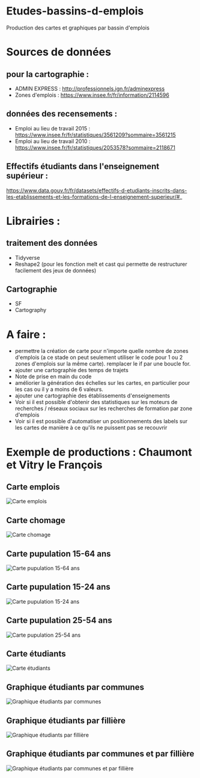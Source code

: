 # Etudes-bassins-d-emplois
Production des cartes et graphiques par bassin d'emplois

# Sources de données

## pour la cartographie :
* ADMIN EXPRESS : http://professionnels.ign.fr/adminexpress
* Zones d'emplois : https://www.insee.fr/fr/information/2114596

## données des recensements :

* Emploi au lieu de travail 2015 : https://www.insee.fr/fr/statistiques/3561209?sommaire=3561215
* Emploi au lieu de travail 2010 : https://www.insee.fr/fr/statistiques/2053578?sommaire=2118671

## Effectifs étudiants dans l'enseignement supérieur : 

https://www.data.gouv.fr/fr/datasets/effectifs-d-etudiants-inscrits-dans-les-etablissements-et-les-formations-de-l-enseignement-superieur/#_

# Librairies : 

## traitement des données
* Tidyverse
* Reshape2 (pour les fonction melt et cast qui permette de restructurer facilement des jeux de données)

## Cartographie
* SF
* Cartography

# A faire :

* permettre la création de carte pour n'importe quelle nombre de zones d'emplois (a ce stade on peut seulement utiliser le code pour 1 ou 2 zones d'emplois sur la même carte). remplacer le if par une boucle for. 
* ajouter une cartographie des temps de trajets
* Note de prise en main du code
* améliorier la génération des échelles sur les cartes, en particulier pour les cas ou il y a moins de 6 valeurs. 
* ajouter une cartographie des établissements d'enseignements
* Voir si il est possible d'obtenir des statistiques sur les moteurs de recherches / réseaux sociaux sur les recherches de formation par zone d'emplois
* Voir si il est possible d'automatiser un positionnements des labels sur les cartes de manière à ce qu'ils ne puissent pas se recouvrir

# Exemple de productions : Chaumont et Vitry le François

## Carte emplois
![Carte emplois](https://github.com/rsrgn/Etudes-bassins-d-emplois/blob/master/Chaumont-VLF/carte_emplois.png?raw=true "Carte emploist")

## Carte chomage
![Carte chomage](https://github.com/rsrgn/Etudes-bassins-d-emplois/blob/master/Chaumont-VLF/carte_chomage.png?raw=true "Carte chomage")

## Carte pupulation 15-64 ans
![Carte pupulation 15-64 ans](https://github.com/rsrgn/Etudes-bassins-d-emplois/blob/master/Chaumont-VLF/carte_demographie_population%20ag%C3%A9e%20de%2015%20%C3%A0%2064%20ans.png?raw=true "Carte pupulation 15-64 ans")

## Carte pupulation 15-24 ans
![Carte pupulation 15-24 ans](https://github.com/rsrgn/Etudes-bassins-d-emplois/blob/master/Chaumont-VLF/carte_demographie_population%20ag%C3%A9e%20de%2015%20%C3%A0%2024%20ans.png?raw=true "Carte pupulation 15-24 ans")

## Carte pupulation 25-54 ans
![Carte pupulation 25-54 ans](https://github.com/rsrgn/Etudes-bassins-d-emplois/blob/master/Chaumont-VLF/carte_demographie_population%20ag%C3%A9e%20de%2025%20%C3%A0%2054%20ans.png?raw=true "Carte pupulation 25-54 ans")

## Carte étudiants
![Carte étudiants](https://github.com/rsrgn/Etudes-bassins-d-emplois/blob/master/Chaumont-VLF/carte_etudiants.png?raw=true "Carte étudiants")

## Graphique étudiants par communes
![Graphique étudiants par communes](https://github.com/rsrgn/Etudes-bassins-d-emplois/blob/master/Chaumont-VLF/graph_etudiants.png?raw=true "Graphique étudiants par communes")

## Graphique étudiants par fillière
![Graphique étudiants par fillière](https://github.com/rsrgn/Etudes-bassins-d-emplois/blob/master/Chaumont-VLF/graph_etablissements_commune.png?raw=true "Graphique étudiants par fillière")

## Graphique étudiants par communes et par fillière
![Graphique étudiants par communes et par fillière](https://github.com/rsrgn/Etudes-bassins-d-emplois/blob/master/Chaumont-VLF/carte_emplois.png?raw=true "Graphique étudiants par communes et par fillière")
